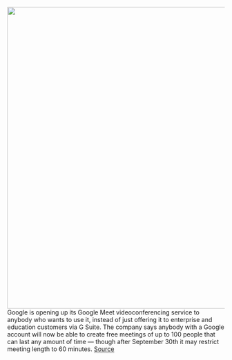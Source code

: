 <img src='https://cdn.vox-cdn.com/thumbor/S12OsZOXj-4uWsUVzefqldDefzA=/0x0:2000x1250/1200x800/filters:focal(840x465:1160x785)/cdn.vox-cdn.com/uploads/chorus_image/image/66724828/Google_Meet_1.max_2000x2000.0.png' width='700px' /><br/>
Google is opening up its Google Meet videoconferencing service to anybody who wants to use it, instead of just offering it to enterprise and education customers via G Suite. The company says anybody with a Google account will now be able to create free meetings of up to 100 people that can last any amount of time — though after September 30th it may restrict meeting length to 60 minutes.
<a href='https://www.theverge.com/2020/4/29/21240509/google-meet-video-conferencing-free-gmail'> Source <a/>